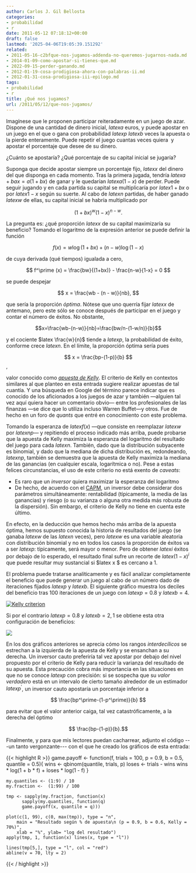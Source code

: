 ```yaml
---
author: Carlos J. Gil Bellosta
categories:
- probabilidad
- r
date: 2011-05-12 07:18:12+00:00
draft: false
lastmod: '2025-04-06T19:05:39.151292'
related:
- 2011-05-16-c2bfque-nos-jugamos-addenda-no-queremos-jugarnos-nada.md
- 2014-01-09-como-apostar-si-tienes-que.md
- 2022-09-15-perder-ganando.md
- 2012-01-19-cosa-prodigiosa-ahora-con-palabras-ii.md
- 2012-01-31-cosa-prodigiosa-iii-epilogo.md
tags:
- probabilidad
- r
title: ¿Qué nos jugamos?
url: /2011/05/12/que-nos-jugamos/
---
```


Imagínese que le proponen participar reiteradamente en un juego de azar. Dispone de una cantidad de dinero inicial, $latex a$ euros, y puede apostar en un juego en el que o gana con probabilidad $latex p$ $latex b$ veces la apuesta o la pierde enteramente. Puede repetir el juego cuantas veces quiera  y apostar el porcentaje que desee de su dinero.

¿Cuánto se apostaría? ¿Qué porcentaje de su capital inicial se jugaría?

Suponga que decide apostar siempre un porcentaje fijo, $latex x$ del dinero del que disponga en cada momento. Tras la primera jugada, tendría $latex a + b a x = a(1+bx)$ de ganar y le quedarían $latex a (1-x)$ de perder. Puede seguir jugando y en cada partida su capital se multiplicaría por $latex 1+bx$ o por $latex 1-x$ según su suerte. Al cabo de $latex n$ partidas, de haber ganado $latex w$ de ellas, su capital inicial se habría multiplicado por


$$ (1+bx)^w (1-x)^{n-w}. $$


La pregunta es: ¿qué proporción $latex x$ de su capital maximizaría su beneficio? Tomando el logaritmo de la expresión anterior se puede definir la función


$$ f(x) = w \log(1+bx) + (n-w) \log (1-x) $$


de cuya derivada (qué tiempos) igualada a cero,


$$ f^\prime (x) = \frac{bw}{(1+bx)} - \frac{n-w}{1-x} = 0 $$


se puede despejar


$$ x = \frac{wb - (n - w)}{nb}, $$


que sería la proporción _óptima_. Nótese que uno querría fijar $latex x$ de antemano, pero este sólo se conoce después de participar en el juego y contar el número de éxitos. No obstante,


$$x=\frac{wb-(n-w)}{nb}=\frac{bw/n-(1-w/n)}{b}$$


y el cociente $latex \frac{w}{n}$ tiende a $latex p$, la probabilidad de éxito, conforme crece $latex n$. En el límite, la proporción óptima sería pues


$$ x = \frac{bp-(1-p)}{b} $$,


valor conocido como _[apuesta de Kelly](http://en.wikipedia.org/wiki/Kelly_criterion)_. El criterio de Kelly en contextos similares al que planteo en esta entrada sugiere realizar apuestas de tal cuantía. Y una búsqueda en Google del término parece indicar que es conocido de los aficionados a los juegos de azar y también —alguien tal vez aquí quiera hacer un comentario obvio— entre los profesionales de las finanzas —se dice que lo utiliza incluso Warren Buffet—y otros. Fue de hecho en un foro de _quants_ que entré en conocimiento con este problema.

Tomando la esperanza de $latex f(x)$ —que consiste en reemplazar $latex w$ por $latex np$— y repitiendo el proceso indicado más arriba, puede probarse que la apuesta de Kelly maximiza la esperanza del logaritmo del resultado del juego para cada $latex n$. También, dado que la distribución subyacente es binomial, y dado que la mediana de dicha distribución es, redondeando, $latex np$, también se demuestra que la apuesta de Kelly maximiza la mediana de las ganancias (en cualquier escala, logarítmica o no). Pese a estas felices circunstancias, el uso de este criterio no está exento de _caveats_:



* Es raro que un _inversor_ quiera maximizar la esperanza del logaritmo
* De hecho, de acuerdo con el [CAPM](http://es.wikipedia.org/wiki/Capital_Asset_Pricing_Model), un inversor debe considerar dos parámetros simultáneamente: rentabilidad (típicamente, la media de las ganancias) y riesgo (o su varianza o alguna otra medida más robusta de la dispersión). Sin embargo, el criterio de Kelly no tiene en cuenta este último.

En efecto, en la deducción que hemos hecho más arriba de la apuesta óptima, hemos supuesto conocida la historia de resultados del juego (se ganaba $latex w$ de las $latex n$ veces), pero $latex w$ es una variable aleatoria con distribución binomial y no en todos los casos la proporción de éxitos va a ser $latex p$: típicamente, será mayor o menor. Pero de obtener $latex i$ éxitos por debajo de lo esperado, el resultado final sufre un recorte de $latex (1-x)^i$ que puede resultar muy sustancial si $latex x $ es cercano a 1.

El problema puede tratarse analíticamente y es fácil analizar completamente el beneficio que puede generar un juego al cabo de un número dado de iteraciones fijados $latex p$ y $latex b$. El siguiente gráfico muestra los deciles del beneficio tras 100 iteraciones de un juego con $latex p=0.8$ y $latex b=4$.

[![Kelly criterion](/wp-uploads/2011/05/kelly_criterion_0.png#center)
](/wp-uploads/2011/05/kelly_criterion_0.png#center)

Si por el contrario $latex p=0.8$ y $latex b=2,1$ se obtiene esta otra configuración de beneficios:

[![](/wp-uploads/2011/05/kelly_criterion_1.png#center)
](/wp-uploads/2011/05/kelly_criterion_1.png#center)

En los dos gráficos anteriores se aprecia cómo los rangos _interdecílicos_ se estrechan a la izquierda de la apuesta de Kelly y se ensanchan a su derecha. Un inversor cauto preferiría tal vez apostar por debajo del nivel propuesto por el criterio de Kelly para reducir la varianza del resultado de su apuesta. Esta precaución cobra más importancia en las situaciones en que no se conoce $latex p$ con precisión: si se sospecha que su _valor verdadero_ está en un intervalo de cierto tamaño alrededor de un estimador $latex p^\prime$, un inversor cauto apostaría un porcentaje inferior a


$$ \frac{bp^\prime-(1-p^\prime)}{b} $$


para evitar que el valor anterior caiga, tal vez catastróficamente, a la derecha del óptimo


$$ \frac{bp-(1-p)}{b}.$$



Finalmente, y para que mis lectores puedan cacharrear, adjunto el código ---un tanto vergonzante--- con el que he creado los gráficos de esta entrada:


{{< highlight R >}}
    game.payoff <- function(f, trials = 100, p = 0.9, b = 0.5, quantile = 0.5){
    	wins  <- qbinom(quantile, trials, p)
    	loses <- trials - wins
    	wins * log(1 + b * f) + loses * log(1 - f)
    }

    my.quantiles <- (1:9) / 10
    my.fraction <-  (1:99) / 100

    tmp <- sapply(my.fraction, function(x)
          sapply(my.quantiles, function(q)
          game.payoff(x, quantile = q)))

    plot(c(1, 99), c(0, max(tmp)), type = "n",
        main = "Resultado según % de apuesta\n (p = 0.9, b = 0.6, Kelly = 70%)",
        xlab = "%", ylab= "log del resultado")
    apply(tmp, 1, function(x) lines(x, type = "l"))

    lines(tmp[5,], type = "l", col = "red")
    abline(v = 70, lty = 2)
{{< / highlight >}}